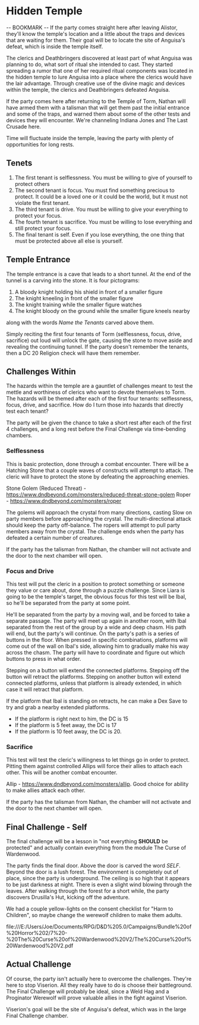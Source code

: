 # Hidden Temple
-- BOOKMARK --
If the party comes straight here after leaving Alistor, they'll know the temple's location and a little about the traps and devices that are waiting for them. Their goal will be to locate the site of Anguisa's defeat, which is inside the temple itself.

The clerics and Deathbringers discovered at least part of what Anguisa was planning to do, what sort of ritual she intended to cast. They started spreading a rumor that one of her required ritual components was located in the hidden temple to lure Anguisa into a place where the clerics would have the lair advantage. Through creative use of the divine magic and devices within the temple, the clerics and Deathbringers defeated Anguisa.

If the party comes here after returning to the Temple of Torm, Nathan will have armed them with a talisman that will get them past the initial entrance and some of the traps, and warned them about some of the other tests and devices they will encounter. We're channeling Indiana Jones and The Last Crusade here.

Time will fluctuate inside the temple, leaving the party with plenty of opportunities for long rests.

## Tenets
1. The first tenant is selflessness. You must be willing to give of yourself to protect others
2. The second tenant is focus. You must find something precious to protect. It could be a loved one or it could be the world, but it must not violate the first tenant.
3. The third tenant is drive. You must be willing to give your everything to protect your focus.
4. The fourth tenant is sacrifice. You must be willing to lose everything and still protect your focus.
5. The final tenant is self. Even if you lose everything, the one thing that must be protected above all else is yourself.

## Temple Entrance
The temple entrance is a cave that leads to a short tunnel. At the end of the tunnel is a carving into the stone. It is four pictograms:
1. A bloody knight holding his shield in front of a smaller figure
2. The knight kneeling in front of the smaller figure
3. The knight training while the smaller figure watches
4. The knight bloody on the ground while the smaller figure kneels nearby

along with the words *Name the Tenants* carved above them.

Simply reciting the first four tenants of Torm (selflessness, focus, drive, sacrifice) out loud will unlock the gate, causing the stone to move aside and revealing the continuing tunnel. If the party doesn't remember the tenants, then a DC 20 Religion check will have them remember.

## Challenges Within
The hazards within the temple are a gauntlet of challenges meant to test the mettle and worthiness of clerics who want to devote themselves to Torm. The hazards will be themed after each of the first four tenants: selflessness, focus, drive, and sacrifice. How do I turn those into hazards that directly test each tenant?

The party will be given the chance to take a short rest after each of the first 4 challenges, and a long rest before the Final Challenge via time-bending chambers.

### Selflessness
This is basic protection, done through a combat encounter. There will be a Hatching Stone that a couple waves of constructs will attempt to attack. The cleric will have to protect the stone by defeating the approaching enemies.

Stone Golem (Reduced Threat) - https://www.dndbeyond.com/monsters/reduced-threat-stone-golem
Roper - https://www.dndbeyond.com/monsters/roper

The golems will approach the crystal from many directions, casting Slow on party members before approaching the crystal. The multi-directional attack should keep the party off-balance. The ropers will attempt to pull party members away from the crystal. The challenge ends when the party has defeated a certain number of creatures.

If the party has the talisman from Nathan, the chamber will not activate and the door to the next chamber will open.

### Focus and Drive
This test will put the cleric in a position to protect something or someone they value or care about, done through a puzzle challenge. Since Liara is going to be the temple's target, the obvious focus for this test will be Ibal, so he'll be separated from the party at some point.

He'll be separated from the party by a moving wall, and be forced to take a separate passage. The party will meet up again in another room, with Ibal separated from the rest of the group by a wide and deep chasm. His path will end, but the party's will continue. On the party's path is a series of buttons in the floor. When pressed in specific combinations, platforms will come out of the wall on Ibal's side, allowing him to gradually make his way across the chasm. The party will have to coordinate and figure out which buttons to press in what order.

Stepping on a button will extend the connected platforms. Stepping off the button will retract the platforms. Stepping on another button will extend connected platforms, unless that platform is already extended, in which case it will retract that platform.

If the platform that Ibal is standing on retracts, he can make a Dex Save to try and grab a nearby extended platforms.
* If the platform is right next to him, the DC is 15
* If the platform is 5 feet away, the DC is 17
* If the platform is 10 feet away, the DC is 20.

### Sacrifice
This test will test the cleric's willingness to let things go in order to protect. Pitting them against controlled Allips will force their allies to attach each other. This will be another combat encounter.

Allip - https://www.dndbeyond.com/monsters/allip. Good choice for ability to make allies attack each other.

If the party has the talisman from Nathan, the chamber will not activate and the door to the next chamber will open.

## Final Challenge - Self
The final challenge will be a lesson in "not everything **SHOULD** be protected" and actually contain everything from the module The Curse of Wardenwood.

The party finds the final door. Above the door is carved the word *SELF*. Beyond the door is a lush forest. The environment is completely out of place, since the party is underground. The ceiling is so high that it appears to be just darkness at night. There is even a slight wind blowing through the leaves. After walking through the forest for a short while, the party discovers Drusilla's Hut, kicking off the adventure.

We had a couple yellow-lights on the consent checklist for "Harm to Children", so maybe change the werewolf children to make them adults.

file:///E:/Users/Joe/Documents/RPG/D&D%205.0/Campaigns/Bundle%20of%20Horror%202/7%20-%20The%20Curse%20of%20Wardenwood%20V2/The%20Curse%20of%20Wardenwood%20V2.pdf

## Actual Challenge
Of course, the party isn't actually here to overcome the challenges. They're here to stop Viserion. All they really have to do is choose their battleground. The Final Challenge will probably be ideal, since a Weld Hag and a Proginator Werewolf will prove valuable allies in the fight against Viserion.

Viserion's goal will be the site of Anguisa's defeat, which was in the large Final Challenge chamber.
